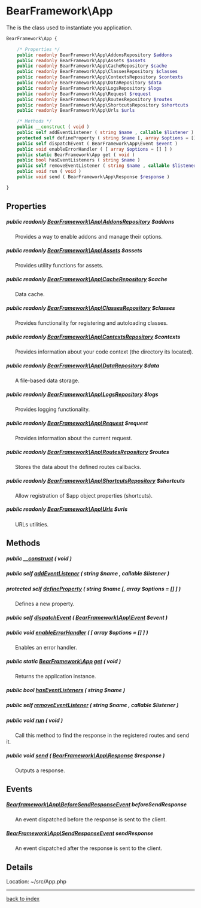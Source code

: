 # BearFramework\App

The is the class used to instantiate you application.

```php
BearFramework\App {

	/* Properties */
	public readonly BearFramework\App\AddonsRepository $addons
	public readonly BearFramework\App\Assets $assets
	public readonly BearFramework\App\CacheRepository $cache
	public readonly BearFramework\App\ClassesRepository $classes
	public readonly BearFramework\App\ContextsRepository $contexts
	public readonly BearFramework\App\DataRepository $data
	public readonly BearFramework\App\LogsRepository $logs
	public readonly BearFramework\App\Request $request
	public readonly BearFramework\App\RoutesRepository $routes
	public readonly BearFramework\App\ShortcutsRepository $shortcuts
	public readonly BearFramework\App\Urls $urls

	/* Methods */
	public __construct ( void )
	public self addEventListener ( string $name , callable $listener )
	protected self defineProperty ( string $name [, array $options = [] ] )
	public self dispatchEvent ( BearFramework\App\Event $event )
	public void enableErrorHandler ( [ array $options = [] ] )
	public static BearFramework\App get ( void )
	public bool hasEventListeners ( string $name )
	public self removeEventListener ( string $name , callable $listener )
	public void run ( void )
	public void send ( BearFramework\App\Response $response )

}
```

## Properties

##### public readonly [BearFramework\App\AddonsRepository](bearframework.app.addonsrepository.class.md) $addons

&nbsp;&nbsp;&nbsp;&nbsp;&nbsp;&nbsp;Provides a way to enable addons and manage their options.

##### public readonly [BearFramework\App\Assets](bearframework.app.assets.class.md) $assets

&nbsp;&nbsp;&nbsp;&nbsp;&nbsp;&nbsp;Provides utility functions for assets.

##### public readonly [BearFramework\App\CacheRepository](bearframework.app.cacherepository.class.md) $cache

&nbsp;&nbsp;&nbsp;&nbsp;&nbsp;&nbsp;Data cache.

##### public readonly [BearFramework\App\ClassesRepository](bearframework.app.classesrepository.class.md) $classes

&nbsp;&nbsp;&nbsp;&nbsp;&nbsp;&nbsp;Provides functionality for registering and autoloading classes.

##### public readonly [BearFramework\App\ContextsRepository](bearframework.app.contextsrepository.class.md) $contexts

&nbsp;&nbsp;&nbsp;&nbsp;&nbsp;&nbsp;Provides information about your code context (the directory its located).

##### public readonly [BearFramework\App\DataRepository](bearframework.app.datarepository.class.md) $data

&nbsp;&nbsp;&nbsp;&nbsp;&nbsp;&nbsp;A file-based data storage.

##### public readonly [BearFramework\App\LogsRepository](bearframework.app.logsrepository.class.md) $logs

&nbsp;&nbsp;&nbsp;&nbsp;&nbsp;&nbsp;Provides logging functionality.

##### public readonly [BearFramework\App\Request](bearframework.app.request.class.md) $request

&nbsp;&nbsp;&nbsp;&nbsp;&nbsp;&nbsp;Provides information about the current request.

##### public readonly [BearFramework\App\RoutesRepository](bearframework.app.routesrepository.class.md) $routes

&nbsp;&nbsp;&nbsp;&nbsp;&nbsp;&nbsp;Stores the data about the defined routes callbacks.

##### public readonly [BearFramework\App\ShortcutsRepository](bearframework.app.shortcutsrepository.class.md) $shortcuts

&nbsp;&nbsp;&nbsp;&nbsp;&nbsp;&nbsp;Allow registration of $app object properties (shortcuts).

##### public readonly [BearFramework\App\Urls](bearframework.app.urls.class.md) $urls

&nbsp;&nbsp;&nbsp;&nbsp;&nbsp;&nbsp;URLs utilities.

## Methods

##### public [__construct](bearframework.app.__construct.method.md) ( void )

##### public self [addEventListener](bearframework.app.addeventlistener.method.md) ( string $name , callable $listener )

##### protected self [defineProperty](bearframework.app.defineproperty.method.md) ( string $name [, array $options = [] ] )

&nbsp;&nbsp;&nbsp;&nbsp;&nbsp;&nbsp;Defines a new property.

##### public self [dispatchEvent](bearframework.app.dispatchevent.method.md) ( [BearFramework\App\Event](bearframework.app.event.class.md) $event )

##### public void [enableErrorHandler](bearframework.app.enableerrorhandler.method.md) ( [ array $options = [] ] )

&nbsp;&nbsp;&nbsp;&nbsp;&nbsp;&nbsp;Enables an error handler.

##### public static [BearFramework\App](bearframework.app.class.md) [get](bearframework.app.get.method.md) ( void )

&nbsp;&nbsp;&nbsp;&nbsp;&nbsp;&nbsp;Returns the application instance.

##### public bool [hasEventListeners](bearframework.app.haseventlisteners.method.md) ( string $name )

##### public self [removeEventListener](bearframework.app.removeeventlistener.method.md) ( string $name , callable $listener )

##### public void [run](bearframework.app.run.method.md) ( void )

&nbsp;&nbsp;&nbsp;&nbsp;&nbsp;&nbsp;Call this method to find the response in the registered routes and send it.

##### public void [send](bearframework.app.send.method.md) ( [BearFramework\App\Response](bearframework.app.response.class.md) $response )

&nbsp;&nbsp;&nbsp;&nbsp;&nbsp;&nbsp;Outputs a response.

## Events

##### [Bearframework\App\BeforeSendResponseEvent](bearframework.app.beforesendresponseevent.class.md) beforeSendResponse

&nbsp;&nbsp;&nbsp;&nbsp;&nbsp;&nbsp;An event dispatched before the response is sent to the client.

##### [BearFramework\App\SendResponseEvent](bearframework.app.sendresponseevent.class.md) sendResponse

&nbsp;&nbsp;&nbsp;&nbsp;&nbsp;&nbsp;An event dispatched after the response is sent to the client.

## Details

Location: ~/src/App.php

---

[back to index](index.md)

